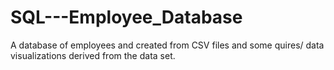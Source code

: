 # SQL---Employee_Database

A database of employees and created from CSV files and some quires/ data visualizations derived from the data set.
